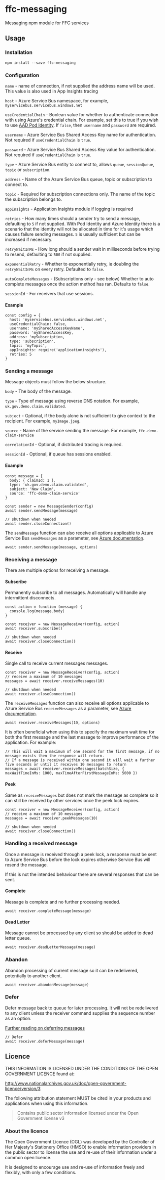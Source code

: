 # ffc-messaging

Messaging npm module for FFC services

## Usage

### Installation

```
npm install --save ffc-messaging
```

### Configuration

`name` - name of connection, if not supplied the address name will be used.  This value is also used in App Insights tracing

`host` - Azure Service Bus namespace, for example, `myservicebus.servicebus.windows.net`

`useCredentialChain` - Boolean value for whether to authenticate connection with using Azure's credential chain.  For example, set this to true if you wish to use [AAD Pod Identity](https://github.com/Azure/aad-pod-identity).  If `false`, then `username` and `password` are required.

`username` - Azure Service Bus Shared Access Key name for authentication.  Not required if `useCredentialChain` is `true`.

`password` - Azure Service Bus Shared Access Key value for authentication.  Not required if `useCredentialChain` is `true`.

`type` - Azure Service Bus entity to connect to, allows `queue`, `sessionQueue`, `topic` or `subscription`.

`address` - Name of the Azure Service Bus queue, topic or subscription to connect to.

`topic` - Required for subscription connections only.  The name of the topic the subscription belongs to.

`appInsights` - Application Insights module if logging is required

`retries` - How many times should a sender try to send a message, defaulting to `5` if not supplied.  With Pod Identity and Azure Identity there is a scenario that the identity will not be allocated in time for it's usage which causes failure sending messages.  `5` is usually sufficient but can be increased if necessary.

`retryWaitInMs` - How long should a sender wait in milliseconds before trying to resend, defaulting to `500` if not supplied.

`exponentialRetry` - Whether to exponentially retry, ie doubling the `retryWaitInMs` on every retry.  Defaulted to `false`.

`autoCompleteMessages` - (Subscriptions only - see below) Whether to auto complete messages once the action method has ran.  Defaults to `false`.

`sessionId` - For receivers that use sessions.

#### Example

```
const config = {
  host: 'myservicebus.servicebus.windows.net',
  useCredentialChain: false,
  username: 'mySharedAccessKeyName',
  password: 'mySharedAccessKey,
  address: 'mySubscription,
  type: 'subscription',
  topic: 'myTopic',
  appInsights: require('applicationinsights'),
  retries: 5
}
```

### Sending a message

Message objects must follow the below structure.

`body` - The body of the message.

`type` - Type of message using reverse DNS notation. For example, `uk.gov.demo.claim.validated`.

`subject` - Optional, if the body alone is not sufficient to give context to the recipient.  For example, `myImage.jpeg`.

`source` - Name of the service sending the message.  For example, `ffc-demo-claim-service`

`correlationId` - Optional, if distributed tracing is required.

`sessionId` - Optional, if queue has sessions enabled.


#### Example

```
const message = {
  body: { claimId: 1 },
  type: 'uk.gov.demo.claim.validated',
  subject: 'New Claim',
  source: 'ffc-demo-claim-service'
}
```
```
const sender = new MessageSender(config)
await sender.sendMessage(message)

// shutdown when needed
await sender.closeConnection()
```

The `sendMessage` function can also receive all options applicable to Azure Service Bus `sendMessages` as a parameter, see [Azure documentation](https://www.npmjs.com/package/@azure/service-bus).

```
await sender.sendMessage(message, options)
```

### Receiving a message

There are multiple options for receiving a message.

#### Subscribe
Permanently subscribe to all messages.  Automatically will handle any intermittent disconnects.

```
const action = function (message) {
  console.log(message.body)
}

const receiver = new MessageReceiver(config, action)
await receiver.subscribe()

// shutdown when needed
await receiver.closeConnection()
```

#### Receive
Single call to receive current messages messages.

```
const receiver = new MessageReceiver(config, action)
// receive a maximum of 10 messages
messages = await receiver.receiveMessages(10)

// shutdown when needed
await receiver.closeConnection()
```

The `receiveMessages` function can also receive all options applicable to Azure Service Bus `receiveMessages` as a parameter, see [Azure documentation](https://www.npmjs.com/package/@azure/service-bus).

```
await receiver.receiveMessages(10, options)
```

It is often beneficial when using this to specify the maximum wait time for both the first message and the last message to improve performance of the application.  For example:

```
// This will wait a maximum of one second for the first message, if no message exists then the response will return.  
// If a message is received within one second it will wait a further five seconds or until it receives 10 messages to return
messages = await receiver.receiveMessages(batchSize, { maxWaitTimeInMs: 1000, maxTimeAfterFirstMessageInMs: 5000 })
```

#### Peek
Same as `receiveMessages` but does not mark the message as complete so it can still be received by other services once the peek lock expires.

```
const receiver = new MessageReceiver(config, action)
// receive a maximum of 10 messages
messages = await receiver.peekMessages(10)

// shutdown when needed
await receiver.closeConnection()
```

### Handling a received message
Once a message is received through a peek lock, a response must be sent to Azure Service Bus before the lock expires otherwise Service Bus will resend the message.

If this is not the intended behaviour there are several responses that can be sent.

#### Complete
Message is complete and no further processing needed.

```
await receiver.completeMessage(message)
```

#### Dead Letter
Message cannot be processed by any client so should be added to dead letter queue.

```
await receiver.deadLetterMessage(message)
```

### Abandon
Abandon processing of current message so it can be redelivered, potentially to another client.

```
await receiver.abandonMessage(message)
```

### Defer
Defer message back to queue for later processing.  It will not be redelivered to any client unless the receiver command supplies the sequence number as an option.

[Further reading on deferring messages](https://docs.microsoft.com/en-gb/azure/service-bus-messaging/message-deferral)

```
// Defer
await receiver.deferMessage(message)
```

## Licence

THIS INFORMATION IS LICENSED UNDER THE CONDITIONS OF THE OPEN GOVERNMENT
LICENCE found at:

<http://www.nationalarchives.gov.uk/doc/open-government-licence/version/3>

The following attribution statement MUST be cited in your products and
applications when using this information.

> Contains public sector information licensed under the Open Government license
> v3

### About the licence

The Open Government Licence (OGL) was developed by the Controller of Her
Majesty's Stationery Office (HMSO) to enable information providers in the
public sector to license the use and re-use of their information under a common
open licence.

It is designed to encourage use and re-use of information freely and flexibly,
with only a few conditions.
